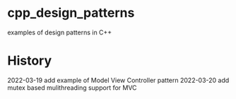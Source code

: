 # cpp_design_patterns
examples of design patterns in C++

History
==========
2022-03-19 add example of Model View Controller pattern 
2022-03-20 add mutex based mulithreading support for MVC 